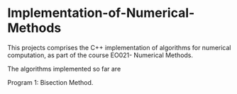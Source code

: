 # Implementation-of-Numerical-Methods
This projects comprises the C++ implementation of algorithms for numerical computation, as part of the course EO021- Numerical Methods.

The algorithms implemented so far are

Program 1: Bisection Method.
